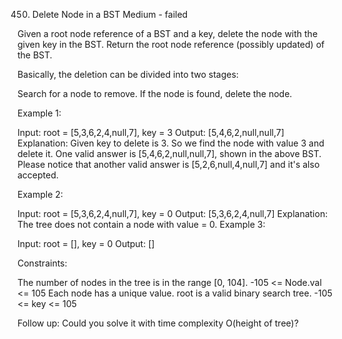 450. Delete Node in a BST
Medium - failed

Given a root node reference of a BST and a key, delete the node with the given key in the BST. Return the root node reference (possibly updated) of the BST.

Basically, the deletion can be divided into two stages:

Search for a node to remove.
If the node is found, delete the node.
 

Example 1:


Input: root = [5,3,6,2,4,null,7], key = 3
Output: [5,4,6,2,null,null,7]
Explanation: Given key to delete is 3. So we find the node with value 3 and delete it.
One valid answer is [5,4,6,2,null,null,7], shown in the above BST.
Please notice that another valid answer is [5,2,6,null,4,null,7] and it's also accepted.

Example 2:

Input: root = [5,3,6,2,4,null,7], key = 0
Output: [5,3,6,2,4,null,7]
Explanation: The tree does not contain a node with value = 0.
Example 3:

Input: root = [], key = 0
Output: []
 

Constraints:

The number of nodes in the tree is in the range [0, 104].
-105 <= Node.val <= 105
Each node has a unique value.
root is a valid binary search tree.
-105 <= key <= 105
 

Follow up: Could you solve it with time complexity O(height of tree)?